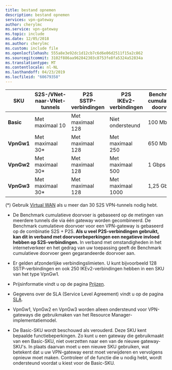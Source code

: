 ```yaml
---
title: bestand opnemen
description: bestand opnemen
services: vpn-gateway
author: cherylmc
ms.service: vpn-gateway
ms.topic: include
ms.date: 12/05/2018
ms.author: cherylmc
ms.custom: include file
ms.openlocfilehash: 555a8e3e92dc1d12cb7c6d6e06d2511f15a2c862
ms.sourcegitcommit: 3102f886aa962842303c8753fe8fa5324a52834a
ms.translationtype: MT
ms.contentlocale: nl-NL
ms.lasthandoff: 04/23/2019
ms.locfileid: "60679358"
---
```

|**SKU**   | **S2S-/VNet-naar-VNet-<br>tunnels** | **P2S<br> SSTP-verbindingen** | **P2S<br> IKEv2-verbindingen** | **Benchmark cumulatieve<br>doorvoer** | **BGP** |
|---       | ---        | ---       | ---            | ---       | --- |
|**Basic** | Met maximaal 10    | Met maximaal 128  | Niet ondersteund  | 100 Mbps  | Niet ondersteund|
|**VpnGw1**| Met maximaal 30*   | Met maximaal 128  | Met maximaal 250       | 650 Mbps  | Ondersteund |
|**VpnGw2**| Met maximaal 30*   | Met maximaal 128  | Met maximaal 500       | 1 Gbps    | Ondersteund |
|**VpnGw3**| Met maximaal 30*   | Met maximaal 128  | Met maximaal 1000      | 1,25 Gbps | Ondersteund |


(\*) Gebruik [Virtual WAN](../articles/virtual-wan/virtual-wan-about.md) als u meer dan 30 S2S VPN-tunnels nodig hebt.

* De Benchmark cumulatieve doorvoer is gebaseerd op de metingen van meerdere tunnels die via één gateway worden gecombineerd. De Benchmark cumulatieve doorvoer voor een VPN-gateway is gebaseerd op de combinatie S2S + P2S. **Als u veel P2S-verbindingen gebruikt, kan dit in verband met doorvoerbeperkingen een negatieve invloed hebben op S2S-verbindingen.** In verband met omstandigheden in het internetverkeer en het gedrag van uw toepassing geeft de Benchmark cumulatieve doorvoer geen gegarandeerde doorvoer aan.

* Er gelden afzonderlijke verbindingslimieten. U kunt bijvoorbeeld 128 SSTP-verbindingen en ook 250 IKEv2-verbindingen hebben in een SKU van het type VpnGw1.

* Prijsinformatie vindt u op de pagina [Prijzen](https://azure.microsoft.com/pricing/details/vpn-gateway).

* Gegevens over de SLA (Service Level Agreement) vindt u op de pagina [SLA](https://azure.microsoft.com/support/legal/sla/vpn-gateway/).

* VpnGw1, VpnGw2 en VpnGw3 worden alleen ondersteund voor VPN-gateways die gebruikmaken van het Resource Manager-implementatiemodel.

* De Basic-SKU wordt beschouwd als verouderd. Deze SKU kent bepaalde functiebeperkingen. Zo kunt u een gateway die gebruikmaakt van een Basic-SKU, niet overzetten naar een van de nieuwe gateway-SKU's. In plaats daarvan moet u een nieuwe SKU gebruiken, wat betekent dat u uw VPN-gateway eerst moet verwijderen en vervolgens opnieuw moet maken. Controleer of de functie die u nodig hebt, wordt ondersteund voordat u kiest voor de Basic-SKU.

